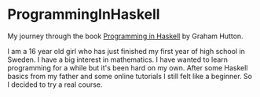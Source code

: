 # ProgrammingInHaskell
My journey through the book [Programming in Haskell](https://www.cs.nott.ac.uk/~gmh/book.html) by Graham Hutton.

I am a 16 year old girl who has just finished my first year of high school in Sweden.
I have a big interest in mathematics. I have wanted to learn programming for a while but it's been hard on my own.
After some Haskell basics from my father and some online tutorials I still felt like a beginner. So I decided to try a real course.
